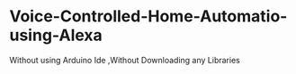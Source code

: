 # Voice-Controlled-Home-Automatio-using-Alexa
Without using Arduino Ide ,Without Downloading any Libraries
